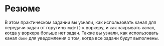 # Резюме

В этом практическом задании вы узнали, как использовать канал для передачи задач от горутины `main()` к воркеру, и как закрывать канал, когда у воркера больше нет задач. Также вы узнали, как использовать канал `done` для уведомления о том, когда все задачи будут выполнены.

